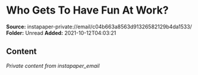 # Who Gets To Have Fun At Work?

**Source:** instapaper-private://email/c04b663a8563d91326582129b4da1533/
**Folder:** Unread
**Added:** 2021-10-12T04:03:21




## Content
*Private content from instapaper_email*
